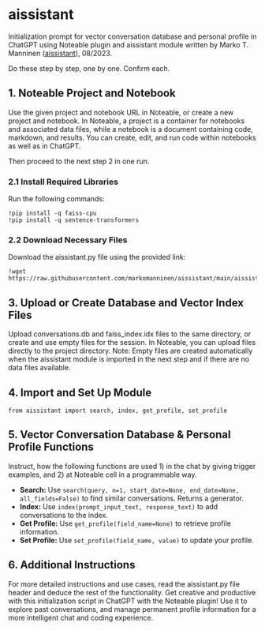 # aissistant

Initialization prompt for vector conversation database and personal profile in ChatGPT using Noteable plugin and aissistant module written by Marko T. Manninen ([aissistant](https://github.com/markomanninen/aissistant/)), 08/2023.

Do these step by step, one by one. Confirm each.

## 1. Noteable Project and Notebook

Use the given project and notebook URL in Noteable, or create a new project and notebook. In Noteable, a project is a container for notebooks and associated data files, while a notebook is a document containing code, markdown, and results. You can create, edit, and run code within notebooks as well as in ChatGPT.

Then proceed to the next step 2 in one run.

### 2.1 Install Required Libraries

Run the following commands:

```
!pip install -q faiss-cpu
!pip install -q sentence-transformers
```

### 2.2 Download Necessary Files

Download the aissistant.py file using the provided link:

```
!wget https://raw.githubusercontent.com/markomanninen/aissistant/main/aissistant.py
```

## 3. Upload or Create Database and Vector Index Files

Upload conversations.db and faiss_index.idx files to the same directory, or create and use empty files for the session. In Noteable, you can upload files directly to the project directory. Note: Empty files are created automatically when the aissistant module is imported in the next step and if there are no data files available.

## 4. Import and Set Up Module

```
from aissistant import search, index, get_profile, set_profile
```

## 5. Vector Conversation Database & Personal Profile Functions

Instruct, how the following functions are used 1) in the chat by giving trigger examples, and 2) at Noteable cell in a programmable way.

- **Search:** Use `search(query, n=1, start_date=None, end_date=None, all_fields=False)` to find similar conversations. Returns a generator.
- **Index:** Use `index(prompt_input_text, response_text)` to add conversations to the index.
- **Get Profile:** Use `get_profile(field_name=None)` to retrieve profile information.
- **Set Profile:** Use `set_profile(field_name, value)` to update your profile.

## 6. Additional Instructions

For more detailed instructions and use cases, read the aissistant.py file header and deduce the rest of the functionality. Get creative and productive with this initialization script in ChatGPT with the Noteable plugin! Use it to explore past conversations, and manage permanent profile information for a more intelligent chat and coding experience.
